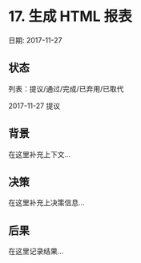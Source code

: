# 17. 生成 HTML 报表

日期: 2017-11-27

## 状态

列表：提议/通过/完成/已弃用/已取代

2017-11-27 提议

## 背景

在这里补充上下文...

## 决策

在这里补充上决策信息...

## 后果

在这里记录结果...
